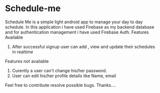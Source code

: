 # Schedule-me
Schedule Me is a simple light android app to manage your day to day schedule.
In this application i have used Firebase as my backend database and for authentication management i have used Firebase Auth.
Features Available 

1. After successful signup user can add , view and update their schedules in realtime

Features not available

1. Curently a user can't change his/her password.
2. User can edit his/her profile details like Name, email

Feel free to contribute resolve possible bugs.
Thanks....

